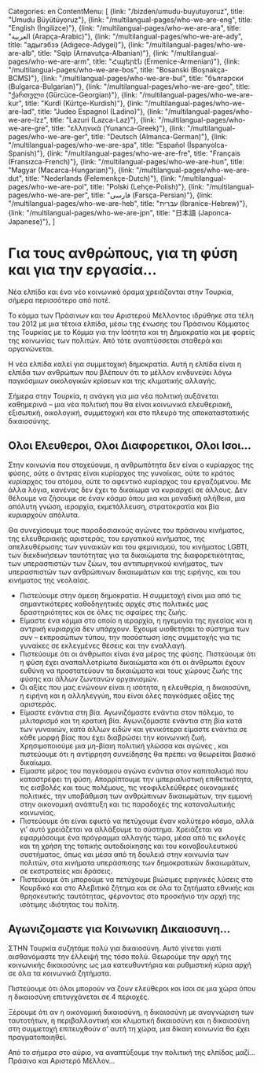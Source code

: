 Categories: en
ContentMenu: [
  {link: "/bizden/umudu-buyutuyoruz", title: "Umudu Büyütüyoruz"},
  {link: "/multilangual-pages/who-we-are-eng", title: "English (İngilizce)"},
  {link: "/multilangual-pages/who-we-are-ara", title: "العربية (Arapça-Arabic)"},
  {link: "/multilangual-pages/who-we-are-ady", title: "адыгэбзэ (Adıgece-Adygei)"},
  {link: "/multilangual-pages/who-we-are-alb", title: "Sqip (Arnavutça-Albanian)"},
  {link: "/multilangual-pages/who-we-are-arm", title: "Հայերէն (Ermenice-Armenian)"},
  {link: "/multilangual-pages/who-we-are-bos", title: "Bosanski (Boşnakça-BCMS)"},
  {link: "/multilangual-pages/who-we-are-bul", title: "български (Bulgarca-Bulgarian)"},
  {link: "/multilangual-pages/who-we-are-geo", title: "ქართული (Gürcüce-Georgian)"},
  {link: "/multilangual-pages/who-we-are-kur", title: "Kurdî (Kürtçe-Kurdish)"},
  {link: "/multilangual-pages/who-we-are-lad", title: "Judeo Espagnol (Ladino)"},
  {link: "/multilangual-pages/who-we-are-lzz", title: "Lazuri (Lazca-Laz)"},
  {link: "/multilangual-pages/who-we-are-gre", title: "ελληνικά (Yunanca-Greek)"},
  {link: "/multilangual-pages/who-we-are-ger", title: "Deutsch (Almanca-German)"},
  {link: "/multilangual-pages/who-we-are-spa", title: "Español (İspanyolca-Spanish)"},
  {link: "/multilangual-pages/who-we-are-fre", title: "Français (Fransızca-French)"},
  {link: "/multilangual-pages/who-we-are-hun", title: "Magyar (Macarca-Hungarian)"},
  {link: "/multilangual-pages/who-we-are-dut", title: "Nederlands (Felemenkçe-Dutch)"},
  {link: "/multilangual-pages/who-we-are-pol", title: "Polski (Lehçe-Polish)"},
  {link: "/multilangual-pages/who-we-are-per", title: "فارسى (Farsça-Persian)"},
  {link: "/multilangual-pages/who-we-are-heb", title: "עברית (İbranice-Hebrew)"},
  {link: "/multilangual-pages/who-we-are-jpn", title: "日本語 (Japonca-Japanese)"},
  ]

# Για τους ανθρώπους, για τη φύση και για την εργασία…

Νέα ελπίδα και ένα νέο κοινωνικό όραμα χρειάζονται στην Τουρκία, σήμερα περισσότερο από ποτέ. 

Το κόμμα των Πράσινων και του Αριστερού Μέλλοντος ιδρύθηκε στα τέλη του 2012 με μια τέτοια ελπίδα, μέσω της ένωσης του Πράσινου Κόμματος της Τουρκίας με το Κόμμα για την Ισότητα και τη Δημοκρατία και με φορείς της κοινωνίας των πολιτών. Από τότε αναπτύσσεται σταθερά και οργανώνεται. 

Η νέα ελπίδα καλεί για συμμετοχική δημοκρατία. Αυτή η ελπίδα είναι η ελπίδα των ανθρώπων που βλέπουν ότι το μέλλον κινδυνεύει λόγω παγκόσμιων οικολογικών κρίσεων και της κλιματικής αλλαγής. 

Σήμερα στην Τουρκία, η ανάγκη για μια νέα πολιτική αυξάνεται καθημερινά – μια νέα πολιτική που θα είναι κοινωνικά ελευθεριακή, εξισωτική, οικολογική, συμμετοχική και στο πλευρό της αποκαταστατικής δικαιοσύνης. 

## Ολοι Ελευθεροι, Ολοι Διαφορετικοι, Ολοι Ισοι…

Στην κοινωνία που στοχεύουμε, η ανθρωπότητα δεν είναι ο κυρίαρχος της φύσης, ούτε ο άντρας είναι κυρίαρχος της γυναίκας, ούτε το κράτος κυρίαρχος του ατόμου, ούτε το αφεντικό κυρίαρχος του εργαζόμενου. Με άλλα λόγια, κανένας δεν έχει το δικαίωμα να κυριαρχεί σε άλλους. Δεν θέλουμε να ζήσουμε σε έναν κόσμο όπου μια και μοναδική αλήθεια, μια απόλυτη γνώση, ιεραρχία, εκμετάλλευση, στρατοκρατία και βία κυριαρχούν απόλυτα. 

Θα συνεχίσουμε τους παραδοσιακούς αγώνες του πράσινου κινήματος, της ελευθεριακής αριστεράς, του εργατικού κινήματος, της απελευθέρωσης των γυναικών και του φεμινισμού, του κινήματος LGBTI, των διεκδικήσεων ταυτότητας για τα δικαιώματα της διαφορετικότητας, των υπερασπιστών των ζώων, του αντιπυρηνικού κινήματος, των υπερασπιστών των ανθρώπινων δικαιωμάτων και της ειρήνης, και του κινήματος της νεολαίας. 

- Πιστεύουμε στην άμεση δημοκρατία. Η συμμετοχή είναι μια από τις σημαντικότερες καθοδηγητικές αρχές στις πολιτικές μας δραστηριότητες και σε όλες τις σφαίρες της ζωής. 
- Είμαστε ένα κόμμα στο οποίο η ιεραρχία, η ηγεμονία της ηγεσίας και η αντρική κυριαρχία δεν υπάρχουν. Έχουμε υιοθετήσει το σύστημα των συν – εκπροσώπων τύπου, την ποσόστωση ίσης συμμετοχής για τις γυναίκες σε εκλεγμένες θέσεις και την εναλλαγή. 
- Πιστεύουμε ότι οι άνθρωποι είναι ένα μέρος της φύσης. Πιστεύουμε ότι η φύση έχει αναπαλλοτρίωτα δικαιώματα και ότι οι άνθρωποι έχουν ευθύνη να προστατεύουν τα δικαιώματα και τους χώρους ζωής της φύσης και άλλων ζωντανών οργανισμών. 
- Οι αξίες που μας ενώνουν είναι η ισότητα, η ελευθερία, η δικαιοσύνη, η ειρήνη και η αλληλεγγύη, που είναι όλες παγκόσμιες αξίες της αριστεράς. 
- Είμαστε ενάντια στη βία. Αγωνιζόμαστε ενάντια στον πόλεμο, το μιλιταρισμό και τη κρατική βία. Αγωνιζόμαστε ενάντια στη βία κατά των γυναικών, κατά άλλων ειδών και γενικότερα είμαστε ενάντια σε κάθε μορφή βίας που έχει διαβρώσει την κοινωνική ζωή. Χρησιμοποιούμε μια μη-βίαιη πολιτική γλώσσα και αγώνες , και πιστεύουμε ότι η αντίρρηση συνείδησης θα πρέπει να θεωρείται βασικό δικαίωμα.  
- Είμαστε μέρος του παγκόσμιου αγώνα ενάντια στον καπιταλισμό που καταστρέφει τη φύση. Απορρίπτουμε την ιμπεριαλιστική επιθετικότητα, τις εισβολές και τους πολέμους, τις νεοφιλελεύθερες οικονομικές πολιτικές, την υποβάθμιση των ανθρώπινων δικαιωμάτων, την εμμονή στην οικονομική ανάπτυξη και τις παραδοχές της καταναλωτικής κοινωνίας. 
- Πιστεύουμε ότι είναι εφικτό να πετύχουμε έναν καλύτερο κόσμο, αλλά γι’ αυτό χρειάζεται να αλλάξουμε το σύστημα. Χρειάζεται να εφαρμόσουμε ένα πρόγραμμα αλλαγής τώρα, μέσα από τις εκλογές και τη χρήση της τοπικής αυτοδιοίκησης και του κοινοβουλευτικού συστήματος, όπως και μέσα από τη δουλειά στην κοινωνία των πολιτών, στα κινήματα υπεράσπισης των δημοκρατικών δικαιωμάτων, σε εκστρατείες και δράσεις. 
- Πιστεύουμε ότι μπορούμε να πετύχουμε βιώσιμες ειρηνικές λύσεις στο Κουρδικό και στο Αλεβιτικό ζήτημα και σε όλα τα ζητήματα εθνικής και θρησκευτικής ταυτότητας, φέρνοντας στο προσκήνιο την αρχή της ισότιμης ιδιότητας του πολίτη. 

## Αγωνιζομαστε για Κοινωνικη Δικαιοσυνη…

ΣΤΗΝ Τουρκία συζητάμε πολύ για δικαιοσύνη. Αυτό γίνεται γιατί αισθανόμαστε την έλλειψή της τόσο πολύ. Θεωρούμε την αρχή της κοινωνικής δικαιοσύνης ως μια κατευθυντήρια και ρυθμιστική κύρια αρχή σε όλα τα κοινωνικά ζητήματα. 

Πιστεύουμε ότι όλοι μπορούν να ζουν ελεύθεροι και ίσοι σε μια χώρα όπου η δικαιοσύνη επιτυγχάνεται σε 4 περιοχές. 

Ξέρουμε ότι αν η οικονομική δικαιοσύνη, η δικαιοσύνη με αναγνώριση των ταυτοτήτων, η περιβαλλοντική και κλιματική δικαιοσύνη και η δικαιοσύνη στη συμμετοχή επιτευχθούν σ’ αυτή τη χώρα, μια δίκαιη κοινωνία θα έχει πραγματοποιηθεί. 

Από το σήμερα στο αύριο, να αναπτύξουμε την πολιτική της ελπίδας μαζί…
Πράσινο και Αριστερό Μέλλον… 
